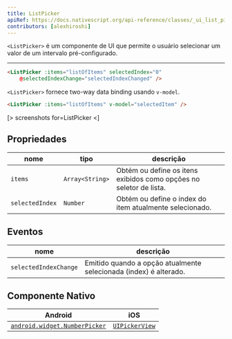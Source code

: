 ```yaml
---
title: ListPicker
apiRef: https://docs.nativescript.org/api-reference/classes/_ui_list_picker_.listpicker
contributors: [alexhiroshi]
---
```


`<ListPicker>` é um componente de UI que permite o usuário selecionar um valor de um intervalo pré-configurado.

---

```html
<ListPicker :items="listOfItems" selectedIndex="0"
    @selectedIndexChange="selectedIndexChanged" />
```

`<ListPicker>` fornece two-way data binding usando `v-model`.

```html
<ListPicker :items="listOfItems" v-model="selectedItem" />
```

[> screenshots for=ListPicker <]

## Propriedades

| nome | tipo | descrição |
|------|------|-------------|
| `items` | `Array<String>` | Obtém ou define os itens exibidos como opções no seletor de lista.
| `selectedIndex` | `Number` | Obtém ou define o index do item atualmente selecionado.

## Eventos

| nome | descrição |
|------|-------------|
| `selectedIndexChange`| Emitido quando a opção atualmente selecionada (index) é alterado.

## Componente Nativo

| Android | iOS |
|---------|-----|
| [`android.widget.NumberPicker`](https://developer.android.com/reference/android/widget/NumberPicker.html) | [`UIPickerView`](https://developer.apple.com/documentation/uikit/uipickerview)
